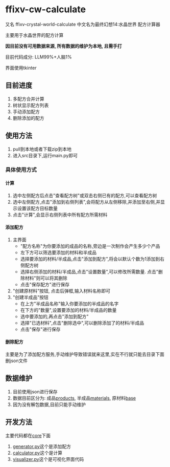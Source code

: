 # ffixv-cw-calculate

又名 ffixv-crystal-world-calculate
中文名为最终幻想14:水晶世界 配方计算器

主要用于水晶世界的配方计算

**因目前没有可用数据来源, 所有数据的维护为本地, 且需手打** 

目前代码成分: LLM99%+人脑1%

界面使用tkinter

## 目前进度

1. 多配方合并计算
2. 树状显示配方列表
3. 手动添加配方
4. 删除添加的配方

## 使用方法

1. pull到本地或者下载zip到本地
2. 进入src目录下,运行main.py即可

### 具体使用方式

#### 计算

1. 选中左侧配方后点击"查看配方树"或双击右侧已有的配方,可以查看配方树
2. 选中左侧配方,点击"添加到右侧列表",会将配方从左侧移除,并添加至右侧,并显示设置该配方目标数量
3. 点击"计算",会显示右侧列表中所有配方所需材料

#### 添加配方

1. 主界面
   - "配方名称"为你要添加的成品的名称,旁边是一次制作会产生多少个产品
   - 左下方可以筛选要添加的材料和半成品
   - 选择要添加的材料/半成品,点击"添加到配方",将会以默认个数为1添加到右侧配方树
   - 选择右侧添加的材料/半成品,点击"设置数量",可以修改所需数量. 点击"删除材料"则可以将其删除
   - 点击"保存配方"进行保存
2. "创建原材料"按钮, 点击后弹框,输入材料名称即可
3. "创建半成品"按钮
   - 在上方"半成品名称"输入你要添加的半成品的名字
   - 在下方的"数量",设置要添加的材料/半成品的数量
   - 选中要添加的,再点击"添加到配方"
   - 选择"已选材料",点击"删除选中",可以删除添加了的材料/半成品
   - 点击"保存"进行保存

#### 删除配方

主要是为了添加配方服务,手动维护导致错误就来这里,实在不行就只能去目录下面删json文件

## 数据维护

1. 目前使用json进行保存
2. 数据目前区分为: 成品[products](src/data/products), 半成品[materials](src/data/materials), 原材料[base](src/data/base)
3. 因为没有解包数据,目前只能手动维护

## 开发方法

主要代码都在[core](src/core)下面

1. [generator.py](src/core/generator.py)这个是添加配方
2. [calculator.py](src/core/calculator.py)这个是计算
3. [visualizer.py](src/core/visualizer.py)这个是可视化界面代码